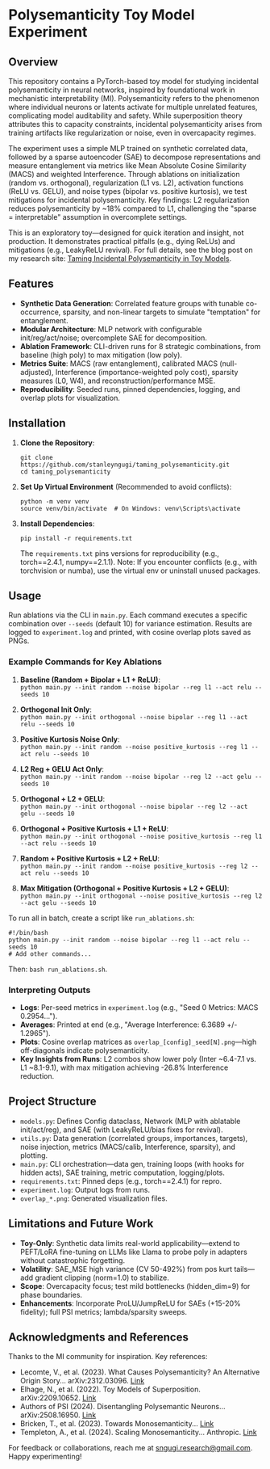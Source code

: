 # Polysemanticity Toy Model Experiment

## Overview

This repository contains a PyTorch-based toy model for studying incidental polysemanticity in neural networks, inspired by foundational work in mechanistic interpretability (MI). Polysemanticity refers to the phenomenon where individual neurons or latents activate for multiple unrelated features, complicating model auditability and safety. While superposition theory attributes this to capacity constraints, incidental polysemanticity arises from training artifacts like regularization or noise, even in overcapacity regimes.

The experiment uses a simple MLP trained on synthetic correlated data, followed by a sparse autoencoder (SAE) to decompose representations and measure entanglement via metrics like Mean Absolute Cosine Similarity (MACS) and weighted Interference. Through ablations on initialization (random vs. orthogonal), regularization (L1 vs. L2), activation functions (ReLU vs. GELU), and noise types (bipolar vs. positive kurtosis), we test mitigations for incidental polysemanticity. Key findings: L2 regularization reduces polysemanticity by ~18% compared to L1, challenging the "sparse = interpretable" assumption in overcomplete settings.

This is an exploratory toy—designed for quick iteration and insight, not production. It demonstrates practical pitfalls (e.g., dying ReLUs) and mitigations (e.g., LeakyReLU revival). For full details, see the blog post on my research site: [Taming Incidental Polysemanticity in Toy Models](https://stanleyngugi.netlify.app/files/taming_polysemanticity).

## Features
- **Synthetic Data Generation**: Correlated feature groups with tunable co-occurrence, sparsity, and non-linear targets to simulate "temptation" for entanglement.
- **Modular Architecture**: MLP network with configurable init/reg/act/noise; overcomplete SAE for decomposition.
- **Ablation Framework**: CLI-driven runs for 8 strategic combinations, from baseline (high poly) to max mitigation (low poly).
- **Metrics Suite**: MACS (raw entanglement), calibrated MACS (null-adjusted), Interference (importance-weighted poly cost), sparsity measures (L0, W4), and reconstruction/performance MSE.
- **Reproducibility**: Seeded runs, pinned dependencies, logging, and overlap plots for visualization.

## Installation

1. **Clone the Repository**:
   ```
   git clone https://github.com/stanleyngugi/taming_polysemanticity.git
   cd taming_polysemanticity
   ```

2. **Set Up Virtual Environment** (Recommended to avoid conflicts):
   ```
   python -m venv venv
   source venv/bin/activate  # On Windows: venv\Scripts\activate
   ```

3. **Install Dependencies**:
   ```
   pip install -r requirements.txt
   ```
   The `requirements.txt` pins versions for reproducibility (e.g., torch==2.4.1, numpy==2.1.1). Note: If you encounter conflicts (e.g., with torchvision or numba), use the virtual env or uninstall unused packages.

## Usage

Run ablations via the CLI in `main.py`. Each command executes a specific combination over `--seeds` (default 10) for variance estimation. Results are logged to `experiment.log` and printed, with cosine overlap plots saved as PNGs.

### Example Commands for Key Ablations
1. **Baseline (Random + Bipolar + L1 + ReLU)**:  
   `python main.py --init random --noise bipolar --reg l1 --act relu --seeds 10`

2. **Orthogonal Init Only**:  
   `python main.py --init orthogonal --noise bipolar --reg l1 --act relu --seeds 10`

3. **Positive Kurtosis Noise Only**:  
   `python main.py --init random --noise positive_kurtosis --reg l1 --act relu --seeds 10`

4. **L2 Reg + GELU Act Only**:  
   `python main.py --init random --noise bipolar --reg l2 --act gelu --seeds 10`

5. **Orthogonal + L2 + GELU**:  
   `python main.py --init orthogonal --noise bipolar --reg l2 --act gelu --seeds 10`

6. **Orthogonal + Positive Kurtosis + L1 + ReLU**:  
   `python main.py --init orthogonal --noise positive_kurtosis --reg l1 --act relu --seeds 10`

7. **Random + Positive Kurtosis + L2 + ReLU**:  
   `python main.py --init random --noise positive_kurtosis --reg l2 --act relu --seeds 10`

8. **Max Mitigation (Orthogonal + Positive Kurtosis + L2 + GELU)**:  
   `python main.py --init orthogonal --noise positive_kurtosis --reg l2 --act gelu --seeds 10`

To run all in batch, create a script like `run_ablations.sh`:
```
#!/bin/bash
python main.py --init random --noise bipolar --reg l1 --act relu --seeds 10
# Add other commands...
```
Then: `bash run_ablations.sh`.

### Interpreting Outputs
- **Logs**: Per-seed metrics in `experiment.log` (e.g., "Seed 0 Metrics: MACS 0.2954...").
- **Averages**: Printed at end (e.g., "Average Interference: 6.3689 +/- 1.2965").
- **Plots**: Cosine overlap matrices as `overlap_[config]_seed[N].png`—high off-diagonals indicate polysemanticity.
- **Key Insights from Runs**: L2 combos show lower poly (Inter ~6.4-7.1 vs. L1 ~8.1-9.1), with max mitigation achieving -26.8% Interference reduction.

## Project Structure
- `models.py`: Defines Config dataclass, Network (MLP with ablatable init/act/reg), and SAE (with LeakyReLU/bias fixes for revival).
- `utils.py`: Data generation (correlated groups, importances, targets), noise injection, metrics (MACS/calib, Interference, sparsity), and plotting.
- `main.py`: CLI orchestration—data gen, training loops (with hooks for hidden acts), SAE training, metric computation, logging/plots.
- `requirements.txt`: Pinned deps (e.g., torch==2.4.1) for repro.
- `experiment.log`: Output logs from runs.
- `overlap_*.png`: Generated visualization files.

## Limitations and Future Work
- **Toy-Only**: Synthetic data limits real-world applicability—extend to PEFT/LoRA fine-tuning on LLMs like Llama to probe poly in adapters without catastrophic forgetting.
- **Volatility**: SAE_MSE high variance (CV 50-492%) from pos kurt tails—add gradient clipping (norm=1.0) to stabilize.
- **Scope**: Overcapacity focus; test mild bottlenecks (hidden_dim=9) for phase boundaries.
- **Enhancements**: Incorporate ProLU/JumpReLU for SAEs (+15-20% fidelity); full PSI metrics; lambda/sparsity sweeps.

## Acknowledgments and References
Thanks to the MI community for inspiration. Key references:
- Lecomte, V., et al. (2023). What Causes Polysemanticity? An Alternative Origin Story... arXiv:2312.03096. [Link](https://arxiv.org/abs/2312.03096)
- Elhage, N., et al. (2022). Toy Models of Superposition. arXiv:2209.10652. [Link](https://arxiv.org/abs/2209.10652)
- Authors of PSI (2024). Disentangling Polysemantic Neurons... arXiv:2508.16950. [Link](https://arxiv.org/abs/2508.16950)
- Bricken, T., et al. (2023). Towards Monosemanticity... [Link](https://transformer-circuits.pub/2023/monosemantic-features)
- Templeton, A., et al. (2024). Scaling Monosemanticity... Anthropic. [Link](https://anthropic.com/research/scaling-monosemanticity)

For feedback or collaborations, reach me at sngugi.research@gmail.com. Happy experimenting!

